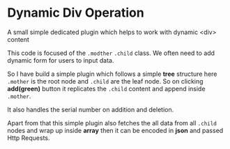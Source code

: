 # Dynamic Div Operation
A small simple dedicated plugin which helps to work with dynamic &lt;div> content

This code is focused of the <code>.modther</code> <code>.child</code> class. We often need to add dynamic form for users to input data.

So I have build a simple plugin which follows a simple <b>tree</b> structure here <code>.mother</code> is the root node and <code>.child</code> are the leaf node. So on clicking <b>add(green)</b> button it replicates the <code>.child</code> content and append inside <code>.mother</code>.

It also handles the serial number on addition and deletion.

Apart from that this simple plugin also fetches the all data from all <code>.child</code> nodes and wrap up inside <b>array</b> then it can be encoded in <b>json</b> and passed Http Requests.

